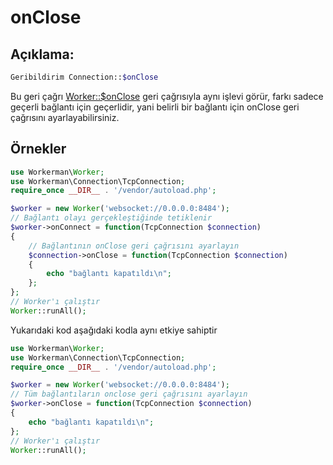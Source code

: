 # onClose
## Açıklama:
```php
Geribildirim Connection::$onClose
```

Bu geri çağrı [Worker::$onClose](../worker/on-close.md) geri çağrısıyla aynı işlevi görür, farkı sadece geçerli bağlantı için geçerlidir, yani belirli bir bağlantı için onClose geri çağrısını ayarlayabilirsiniz.

## Örnekler

```php
use Workerman\Worker;
use Workerman\Connection\TcpConnection;
require_once __DIR__ . '/vendor/autoload.php';

$worker = new Worker('websocket://0.0.0.0:8484');
// Bağlantı olayı gerçekleştiğinde tetiklenir
$worker->onConnect = function(TcpConnection $connection)
{
    // Bağlantının onClose geri çağrısını ayarlayın
    $connection->onClose = function(TcpConnection $connection)
    {
        echo "bağlantı kapatıldı\n";
    };
};
// Worker'ı çalıştır
Worker::runAll();
```

Yukarıdaki kod aşağıdaki kodla aynı etkiye sahiptir

```php
use Workerman\Worker;
use Workerman\Connection\TcpConnection;
require_once __DIR__ . '/vendor/autoload.php';

$worker = new Worker('websocket://0.0.0.0:8484');
// Tüm bağlantıların onclose geri çağrısını ayarlayın
$worker->onClose = function(TcpConnection $connection)
{
    echo "bağlantı kapatıldı\n";
};
// Worker'ı çalıştır
Worker::runAll();
```
